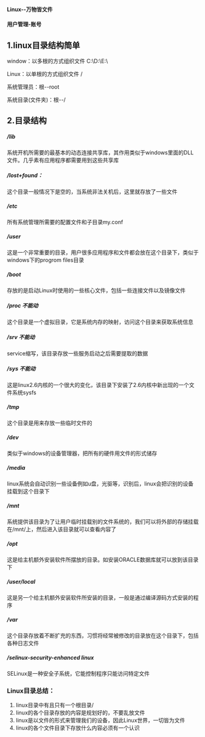 #### Linux--万物皆文件

#### 用户管理-账号

## 1.linux目录结构简单

window：以多根的方式组织文件 C:\D:\E:\

Linux：以单根的方式组织文件 /

系统管理员：根--root

系统目录(文件夹)：根--/

## 2.目录结构

##### /lib

系统开机所需要的最基本的动态连接共享库，其作用类似于windows里面的DLL文件。几乎素有应用程序都需要用到这些共享库

##### /lost+found：

这个目录一般情况下是空的，当系统非法关机后，这里就存放了一些文件

##### /etc

所有系统管理所需要的配置文件和子目录my.conf

##### /user

这是一个非常重要的目录，用户很多应用程序和文件都会放在这个目录下，类似于windows下的progrom files目录

##### /boot

存放的是启动Linux时使用的一些核心文件，包括一些连接文件以及镜像文件

##### /proc 不能动

这个目录是一个虚拟目录，它是系统内存的映射，访问这个目录来获取系统信息

##### /srv 不能动

service缩写，该目录存放一些服务启动之后需要提取的数据

##### /sys 不能动

这是linux2.6内核的一个很大的变化，该目录下安装了2.6内核中新出现的一个文件系统sysfs

##### /tmp

这个目录是用来存放一些临时文件的

##### /dev

类似于windows的设备管理器，把所有的硬件用文件的形式储存

##### /media

linux系统会自动识别一些设备例如u盘，光驱等，识别后，linux会把识别的设备挂载到这个目录下

##### /mnt

系统提供该目录为了让用户临时挂载别的文件系统的，我们可以将外部的存储挂载在/mnt/上，然后进入该目录就可以查看内容了

##### /opt

这是给主机额外安装软件所摆放的目录。如安装ORACLE数据库就可以放到该目录下

##### /user/local

这是另一个给主机额外安装软件所安装的目录，一般是通过编译源码方式安装的程序

##### /var

这个目录存放着不断扩充的东西，习惯将经常被修改的目录放在这个目录下，包括各种日志文件

##### /selinux-security-enhanced linux

SELinux是一种安全子系统，它能控制程序只能访问特定文件

### Linux目录总结：

1.  linux目录中有且只有一个根目录/
2.  linux的各个目录存放的内容是规划好的，不要乱放文件
3.  linux是以文件的形式来管理我们的设备，因此Linux世界，一切皆为文件
4.  linux的各个文件目录下存放什么内容必须有一个认识

